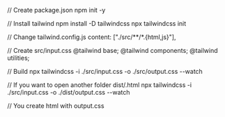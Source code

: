 // Create package.json
npm init -y

// Install tailwind
npm install -D tailwindcss
npx tailwindcss init

// Change tailwind.config.js
content: ["./src/**/*.{html,js}"],

// Create src/input.css
@tailwind base;
@tailwind components;
@tailwind utilities;

// Build
npx tailwindcss -i ./src/input.css -o ./src/output.css --watch

// If you want to open another folder dist/.html
npx tailwindcss -i ./src/input.css -o ./dist/output.css --watch

// You create html with output.css

  <link href="output.css" rel="stylesheet">
